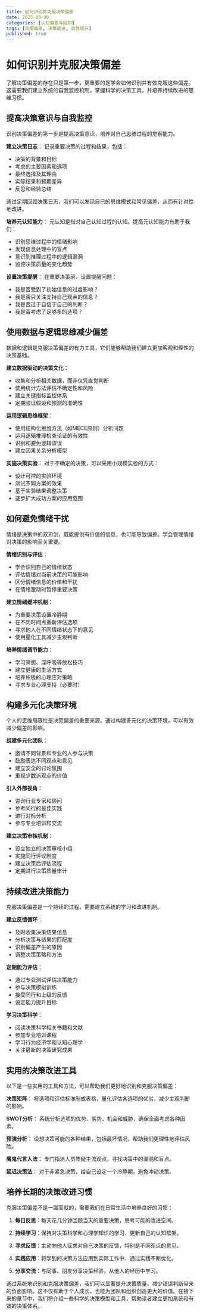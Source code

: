 ```yaml
---
title: 如何识别并克服决策偏差
date: 2025-08-30
categories: [认知偏差与陷阱]
tags: [克服偏差, 决策改进, 自我提升]
published: true
---
```


# 如何识别并克服决策偏差

了解决策偏差的存在只是第一步，更重要的是学会如何识别并有效克服这些偏差。这需要我们建立系统的自我监控机制，掌握科学的决策工具，并培养持续改进的思维习惯。

## 提高决策意识与自我监控

识别决策偏差的第一步是提高决策意识，培养对自己思维过程的觉察能力。

**建立决策日志**：
记录重要决策的过程和结果，包括：
- 决策的背景和目标
- 考虑的主要因素和选项
- 最终选择及其理由
- 实际结果和预期差异
- 反思和经验总结

通过定期回顾决策日志，我们可以发现自己的思维模式和常见偏差，从而有针对性地改进。

**培养元认知能力**：
元认知是指对自己认知过程的认知。提高元认知能力有助于我们：
- 识别思维过程中的情绪影响
- 发现信息处理中的盲点
- 意识到推理过程中的逻辑漏洞
- 监控决策质量的变化趋势

**设置决策提醒**：
在重要决策前，设置提醒问题：
- 我是否受到了初始信息的过度影响？
- 我是否只关注支持自己观点的信息？
- 我是否过于自信于自己的判断？
- 我是否考虑了足够多的选项？

## 使用数据与逻辑思维减少偏差

数据和逻辑是克服决策偏差的有力工具，它们能够帮助我们建立更加客观和理性的决策基础。

**建立数据驱动的决策文化**：
- 收集和分析相关数据，而非仅凭直觉判断
- 使用统计方法评估不确定性和风险
- 建立关键指标监控体系
- 定期验证假设和预测的准确性

**运用逻辑思维框架**：
- 使用结构化思维方法（如MECE原则）分析问题
- 运用逻辑推理检查论证的有效性
- 识别和避免逻辑谬误
- 建立因果关系分析模型

**实施决策实验**：
对于不确定的决策，可以采用小规模实验的方式：
- 设计可控的实验环境
- 测试不同方案的效果
- 基于实验结果调整决策
- 逐步扩大成功方案的应用范围

## 如何避免情绪干扰

情绪是决策中的双刃剑，既能提供有价值的信息，也可能导致偏差。学会管理情绪对决策的影响至关重要。

**情绪识别与评估**：
- 学会识别自己的情绪状态
- 评估情绪对当前决策的可能影响
- 区分情绪信息的价值和干扰
- 在情绪激动时暂停重要决策

**建立情绪缓冲机制**：
- 为重要决策设置冷静期
- 在不同时间点重新评估选项
- 寻求他人在不同情绪状态下的意见
- 使用量化工具减少主观判断

**培养情绪调节能力**：
- 学习冥想、深呼吸等放松技巧
- 建立健康的生活方式
- 培养积极的心理应对策略
- 寻求专业心理支持（必要时）

## 构建多元化决策环境

个人的思维局限性是决策偏差的重要来源。通过构建多元化的决策环境，可以有效减少偏差的影响。

**组建多元化团队**：
- 邀请不同背景和专业的人参与决策
- 鼓励表达不同观点和意见
- 建立安全的讨论氛围
- 重视少数派观点的价值

**引入外部视角**：
- 咨询行业专家和顾问
- 参考同行的最佳实践
- 进行对标分析
- 参与专业培训和交流

**建立决策审核机制**：
- 设立独立的决策审核小组
- 实施同行评议制度
- 建立决策后评估流程
- 定期进行决策质量审计

## 持续改进决策能力

克服决策偏差是一个持续的过程，需要建立系统的学习和改进机制。

**建立反馈循环**：
- 及时收集决策结果信息
- 分析决策与结果的匹配度
- 识别偏差产生的原因
- 调整决策策略和方法

**定期能力评估**：
- 通过专业测试评估决策能力
- 参与决策模拟训练
- 接受同行和上级的反馈
- 设定能力提升目标

**学习决策科学**：
- 阅读决策科学相关书籍和文献
- 参加专业培训课程
- 学习行为经济学和认知心理学
- 关注最新的决策研究成果

## 实用的决策改进工具

以下是一些实用的工具和方法，可以帮助我们更好地识别和克服决策偏差：

**决策矩阵**：
将选项和评估标准制成表格，量化评估各选项的优劣，减少主观判断的影响。

**SWOT分析**：
系统分析选项的优势、劣势、机会和威胁，确保全面考虑各种因素。

**预演分析**：
设想决策可能的各种结果，包括最坏情况，帮助我们更理性地评估风险。

**魔鬼代言人法**：
专门指派人员质疑主流观点，寻找决策中的漏洞和盲点。

**延迟决策法**：
对于非紧急决策，给自己设定一个冷静期，避免冲动决策。

## 培养长期的决策改进习惯

克服决策偏差不是一蹴而就的，需要我们在日常生活中培养良好的习惯：

1. **每日反思**：每天花几分钟回顾当天的重要决策，思考可能的改进空间。

2. **持续学习**：保持对决策科学和心理学知识的学习，更新自己的认知框架。

3. **寻求反馈**：主动向他人征求对自己决策的反馈，特别是不同观点的意见。

4. **实践应用**：将学到的决策方法应用到实际工作中，通过实践不断优化。

5. **分享交流**：与同事、朋友分享决策经验，从他人的经历中学习。

通过系统地识别和克服决策偏差，我们可以显著提升决策质量，减少错误判断带来的负面影响。这不仅有助于个人成长，也能为团队和组织创造更大的价值。在接下来的章节中，我们将介绍一些科学的决策模型和工具，帮助读者建立更加系统和有效的决策体系。